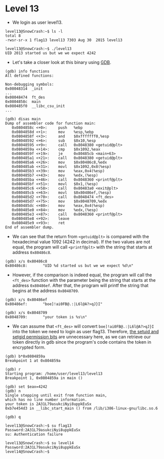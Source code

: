 # Level 13

- We login as user level13.
```
level13@SnowCrash:~$ ls -l
total 8
-rwsr-sr-x 1 flag13 level13 7303 Aug 30  2015 level13
```

```
level13@SnowCrash:~$ ./level13
UID 2013 started us but we we expect 4242
```


- Let's take a closer look at this binary using [GDB](https://en.wikipedia.org/wiki/GNU_Debugger).
```
(gdb) info functions
All defined functions:

Non-debugging symbols:
0x08048314  _init
...
0x08048474  ft_des
0x0804858c  main
0x080485f0  __libc_csu_init
...
```

```
(gdb) disas main
Dump of assembler code for function main:
   0x0804858c <+0>:     push   %ebp
   0x0804858d <+1>:     mov    %esp,%ebp
   0x0804858f <+3>:     and    $0xfffffff0,%esp
   0x08048592 <+6>:     sub    $0x10,%esp
   0x08048595 <+9>:     call   0x8048380 <getuid@plt>
   0x0804859a <+14>:    cmp    $0x1092,%eax
   0x0804859f <+19>:    je     0x80485cb <main+63>
   0x080485a1 <+21>:    call   0x8048380 <getuid@plt>
   0x080485a6 <+26>:    mov    $0x80486c8,%edx
   0x080485ab <+31>:    movl   $0x1092,0x8(%esp)
   0x080485b3 <+39>:    mov    %eax,0x4(%esp)
   0x080485b7 <+43>:    mov    %edx,(%esp)
   0x080485ba <+46>:    call   0x8048360 <printf@plt>
   0x080485bf <+51>:    movl   $0x1,(%esp)
   0x080485c6 <+58>:    call   0x80483a0 <exit@plt>
   0x080485cb <+63>:    movl   $0x80486ef,(%esp)
   0x080485d2 <+70>:    call   0x8048474 <ft_des>
   0x080485d7 <+75>:    mov    $0x8048709,%edx
   0x080485dc <+80>:    mov    %eax,0x4(%esp)
   0x080485e0 <+84>:    mov    %edx,(%esp)
   0x080485e3 <+87>:    call   0x8048360 <printf@plt>
   0x080485e8 <+92>:    leave
   0x080485e9 <+93>:    ret
End of assembler dump.
```


- We can see that the return from `<getuid@plt>` is compared with the hexadecimal value 1092 (4242 in decimal). If the two values are not equal, the program will call `<printf@plt>` with the string that starts at address `0x80486c8`.
```
(gdb) x/s 0x80486c8
0x80486c8:       "UID %d started us but we we expect %d\n"
```


- However, if the comparison is indeed equal, the program will call the `<ft_des>` function with the parameter being the string that starts at the address `0x80486ef`. After that, the program will printf the string that begins at the address `0x8048709`.
```
(gdb) x/s 0x80486ef
0x80486ef:       "boe]!ai0FB@.:|L6l@A?>qJ}I"
```

```
(gdb) x/s 0x8048709
0x8048709:       "your token is %s\n"
```


- We can assume that `<ft_des>` will convert `boe]!ai0FB@.:|L6l@A?>qJ}I` into the token we need to login as user flag13. Therefore, [the setuid and setgid permission bits](https://en.wikipedia.org/wiki/Setuid) are unnecessary here, as we can retrieve our token directly in gdb since the program's code contains the token in encrypted form.
```
(gdb) b*0x0804859a
Breakpoint 1 at 0x804859a
```

```
(gdb) r
Starting program: /home/user/level13/level13
Breakpoint 1, 0x0804859a in main ()

(gdb) set $eax=4242
(gdb) n
Single stepping until exit from function main,
which has no line number information.
your token is 2A31L79asukciNyi8uppkEuSx
0xb7e454d3 in __libc_start_main () from /lib/i386-linux-gnu/libc.so.6

(gdb) q
```

```
level13@SnowCrash:~$ su flag13
Password:2A31L79asukciNyi8uppkEuSx
su: Authentication failure
```

```
level13@SnowCrash:~$ su level14
Password:2A31L79asukciNyi8uppkEuSx
level14@SnowCrash:~$
```

